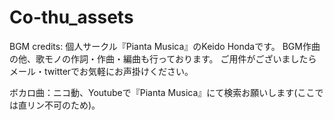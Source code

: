 # Co-thu_assets

BGM credits:
個人サークル『Pianta Musica』のKeido Hondaです。
BGM作曲の他、歌モノの作詞・作曲・編曲も行っております。
ご用件がございましたらメール・twitterでお気軽にお声掛けください。

ボカロ曲：ニコ動、Youtubeで『Pianta Musica』にて検索お願いします(ここでは直リン不可のため)。
